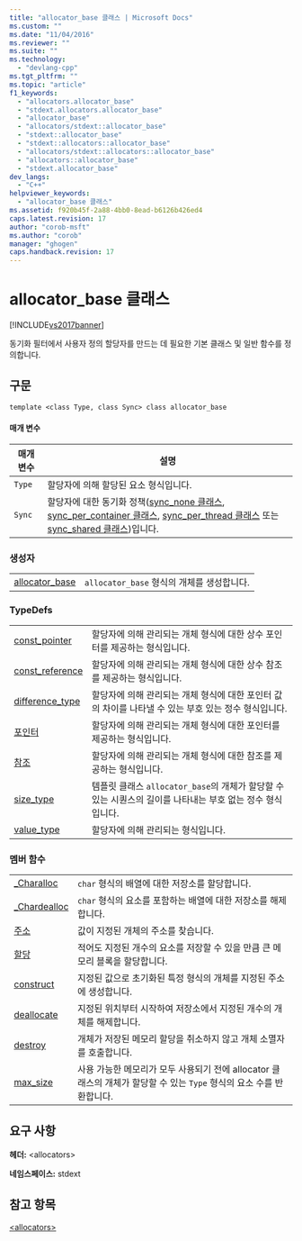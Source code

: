 ```yaml
---
title: "allocator_base 클래스 | Microsoft Docs"
ms.custom: ""
ms.date: "11/04/2016"
ms.reviewer: ""
ms.suite: ""
ms.technology: 
  - "devlang-cpp"
ms.tgt_pltfrm: ""
ms.topic: "article"
f1_keywords: 
  - "allocators.allocator_base"
  - "stdext.allocators.allocator_base"
  - "allocator_base"
  - "allocators/stdext::allocator_base"
  - "stdext::allocator_base"
  - "stdext::allocators::allocator_base"
  - "allocators/stdext::allocators::allocator_base"
  - "allocators::allocator_base"
  - "stdext.allocator_base"
dev_langs: 
  - "C++"
helpviewer_keywords: 
  - "allocator_base 클래스"
ms.assetid: f920b45f-2a88-4bb0-8ead-b6126b426ed4
caps.latest.revision: 17
author: "corob-msft"
ms.author: "corob"
manager: "ghogen"
caps.handback.revision: 17
---
```

# allocator_base 클래스
[!INCLUDE[vs2017banner](../assembler/inline/includes/vs2017banner.md)]

동기화 필터에서 사용자 정의 할당자를 만드는 데 필요한 기본 클래스 및 일반 함수를 정의합니다.  
  
## 구문  
  
```  
template <class Type, class Sync> class allocator_base  
```  
  
#### 매개 변수  
  
|매개 변수|설명|  
|-----------|--------|  
|`Type`|할당자에 의해 할당된 요소 형식입니다.|  
|`Sync`|할당자에 대한 동기화 정책\([sync\_none 클래스](../standard-library/sync-none-class.md), [sync\_per\_container 클래스](../standard-library/sync-per-container-class.md), [sync\_per\_thread 클래스](../standard-library/sync-per-thread-class.md) 또는 [sync\_shared 클래스](../standard-library/sync-shared-class.md)\)입니다.|  
  
### 생성자  
  
|||  
|-|-|  
|[allocator\_base](../Topic/allocator_base::allocator_base.md)|`allocator_base` 형식의 개체를 생성합니다.|  
  
### TypeDefs  
  
|||  
|-|-|  
|[const\_pointer](../Topic/allocator_base::const_pointer.md)|할당자에 의해 관리되는 개체 형식에 대한 상수 포인터를 제공하는 형식입니다.|  
|[const\_reference](../Topic/allocator_base::const_reference.md)|할당자에 의해 관리되는 개체 형식에 대한 상수 참조를 제공하는 형식입니다.|  
|[difference\_type](../Topic/allocator_base::difference_type.md)|할당자에 의해 관리되는 개체 형식에 대한 포인터 값의 차이를 나타낼 수 있는 부호 있는 정수 형식입니다.|  
|[포인터](../Topic/allocator_base::pointer.md)|할당자에 의해 관리되는 개체 형식에 대한 포인터를 제공하는 형식입니다.|  
|[참조](../Topic/allocator_base::reference.md)|할당자에 의해 관리되는 개체 형식에 대한 참조를 제공하는 형식입니다.|  
|[size\_type](../Topic/allocator_base::size_type.md)|템플릿 클래스 `allocator_base`의 개체가 할당할 수 있는 시퀀스의 길이를 나타내는 부호 없는 정수 형식입니다.|  
|[value\_type](../Topic/allocator_base::value_type.md)|할당자에 의해 관리되는 형식입니다.|  
  
### 멤버 함수  
  
|||  
|-|-|  
|[\_Charalloc](../Topic/allocator_base::_Charalloc.md)|`char` 형식의 배열에 대한 저장소를 할당합니다.|  
|[\_Chardealloc](../Topic/allocator_base::_Chardealloc.md)|`char` 형식의 요소를 포함하는 배열에 대한 저장소를 해제합니다.|  
|[주소](../Topic/allocator_base::address.md)|값이 지정된 개체의 주소를 찾습니다.|  
|[할당](../Topic/allocator_base::allocate.md)|적어도 지정된 개수의 요소를 저장할 수 있을 만큼 큰 메모리 블록을 할당합니다.|  
|[construct](../Topic/allocator_base::construct.md)|지정된 값으로 초기화된 특정 형식의 개체를 지정된 주소에 생성합니다.|  
|[deallocate](../Topic/allocator_base::deallocate.md)|지정된 위치부터 시작하여 저장소에서 지정된 개수의 개체를 해제합니다.|  
|[destroy](../Topic/allocator_base::destroy.md)|개체가 저장된 메모리 할당을 취소하지 않고 개체 소멸자를 호출합니다.|  
|[max\_size](../Topic/allocator_base::max_size.md)|사용 가능한 메모리가 모두 사용되기 전에 allocator 클래스의 개체가 할당할 수 있는 `Type` 형식의 요소 수를 반환합니다.|  
  
## 요구 사항  
 **헤더:** \<allocators\>  
  
 **네임스페이스:** stdext  
  
## 참고 항목  
 [\<allocators\>](../standard-library/allocators-header.md)